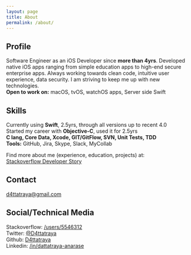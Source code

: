 ```yaml
---
layout: page
title: About
permalink: /about/
---
```


## Profile
Software Engineer as an iOS Developer since **more than 4yrs**. Developed native iOS apps ranging from simple education apps to high-end secure enterprise apps. Always working towards clean code, intuitive user experience, data security. I am striving to keep me up with new technologies.  
**Open to work on:** macOS, tvOS, watchOS apps, Server side Swift

## Skills
Currently using **Swift**, 2.5yrs, through all versions up to recent 4.0  
Started my career with **Objective-C**, used it for 2.5yrs  
**C lang, Core Data, Xcode, GIT/GitFlow, SVN, Unit Tests, TDD**  
**Tools:** GitHub, Jira, Skype, Slack, MyCollab

Find more about me (experience, education, projects) at:  
[Stackoverflow Developer Story](https://stackoverflow.com/story/d4ttatraya)

## Contact
[d4ttatraya@gmail.com](mailto:d4ttatraya@gmail.com)

## Social/Technical Media
Stackoverflow: [/users/5546312](https://stackoverflow.com/users/5546312/d4ttatraya)  
Twitter: [@D4ttatraya](https://twitter.com/@D4ttatraya)  
Github: [D4ttatraya](https://github.com/D4ttatraya)  
Linkedin: [/in/dattatraya-anarase](https://www.linkedin.com/in/dattatraya-anarase)
